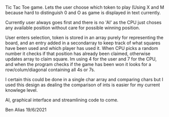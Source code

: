 Tic Tac Toe game. Lets the user choose which token to play (Using X and M because hard to distinguish
0 and O as game is displayed in text currently.

Currently user always goes first and there is no 'AI' as the CPU just choses any available position without
care for possible winning position.

User enters selection, token is stored in an array purely for representing the board, and an entry added 
in a  secondarray to keep track of what squares have been used and which player has used it. 
When CPU picks a random number it checks if that position has already been claimed, otherwise updates array 
to claim square. Im using 4 for the user and 7 for the CPU, and when the program checks if the game has been 
won it looks for a row/colum/diagonal containing all 4s or 7s.

I certain this could be done in a single char array and comparing chars but I used this design as dealing 
the comparison of ints is easier for my current knowlege level.

AI, graphical interface and streamlining code to come.

Ben Alias 19/6/2021